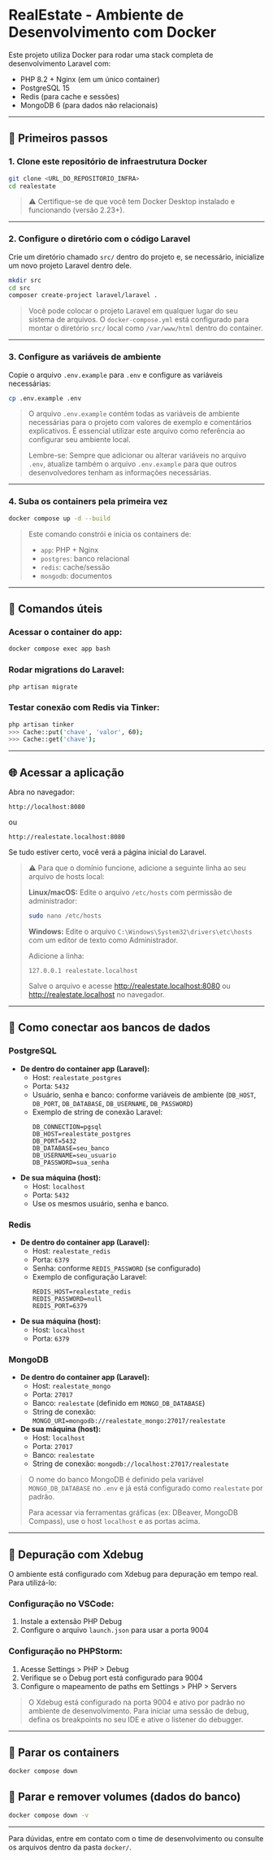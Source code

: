 # RealEstate - Ambiente de Desenvolvimento com Docker

Este projeto utiliza Docker para rodar uma stack completa de desenvolvimento Laravel com:

- PHP 8.2 + Nginx (em um único container)
- PostgreSQL 15
- Redis (para cache e sessões)
- MongoDB 6 (para dados não relacionais)

---

## 🚀 Primeiros passos

### 1. Clone este repositório de infraestrutura Docker
```bash
git clone <URL_DO_REPOSITORIO_INFRA>
cd realestate
```

> ⚠️ Certifique-se de que você tem Docker Desktop instalado e funcionando (versão 2.23+).

---

### 2. Configure o diretório com o código Laravel

Crie um diretório chamado `src/` dentro do projeto e, se necessário, inicialize um novo projeto Laravel dentro dele.

```bash
mkdir src
cd src
composer create-project laravel/laravel .
```

> Você pode colocar o projeto Laravel em qualquer lugar do seu sistema de arquivos. O `docker-compose.yml` está configurado para montar o diretório `src/` local como `/var/www/html` dentro do container.

---

### 3. Configure as variáveis de ambiente

Copie o arquivo `.env.example` para `.env` e configure as variáveis necessárias:

```bash
cp .env.example .env
```

> O arquivo `.env.example` contém todas as variáveis de ambiente necessárias para o projeto com valores de exemplo e comentários explicativos. É essencial utilizar este arquivo como referência ao configurar seu ambiente local.
>
> Lembre-se: Sempre que adicionar ou alterar variáveis no arquivo `.env`, atualize também o arquivo `.env.example` para que outros desenvolvedores tenham as informações necessárias.

---

### 4. Suba os containers pela primeira vez

```bash
docker compose up -d --build
```

> Este comando constrói e inicia os containers de:
> - `app`: PHP + Nginx
> - `postgres`: banco relacional
> - `redis`: cache/sessão
> - `mongodb`: documentos

---

## 🧪 Comandos úteis

### Acessar o container do app:
```bash
docker compose exec app bash
```

### Rodar migrations do Laravel:
```bash
php artisan migrate
```

### Testar conexão com Redis via Tinker:
```bash
php artisan tinker
>>> Cache::put('chave', 'valor', 60);
>>> Cache::get('chave');
```

---

## 🌐 Acessar a aplicação

Abra no navegador:
```
http://localhost:8080
```
ou
```
http://realestate.localhost:8080
```
Se tudo estiver certo, você verá a página inicial do Laravel.

> ⚠️ Para que o domínio funcione, adicione a seguinte linha ao seu arquivo de hosts local:
> 
> **Linux/macOS:** Edite o arquivo `/etc/hosts` com permissão de administrador:
> ```bash
> sudo nano /etc/hosts
> ```
> **Windows:** Edite o arquivo `C:\Windows\System32\drivers\etc\hosts` com um editor de texto como Administrador.
>
> Adicione a linha:
> ```
> 127.0.0.1 realestate.localhost
> ```
>
> Salve o arquivo e acesse http://realestate.localhost:8080 ou http://realestate.localhost no navegador.

---

## 🔗 Como conectar aos bancos de dados

### PostgreSQL
- **De dentro do container app (Laravel):**
  - Host: `realestate_postgres`
  - Porta: `5432`
  - Usuário, senha e banco: conforme variáveis de ambiente (`DB_HOST`, `DB_PORT`, `DB_DATABASE`, `DB_USERNAME`, `DB_PASSWORD`)
  - Exemplo de string de conexão Laravel:
    ```env
    DB_CONNECTION=pgsql
    DB_HOST=realestate_postgres
    DB_PORT=5432
    DB_DATABASE=seu_banco
    DB_USERNAME=seu_usuario
    DB_PASSWORD=sua_senha
    ```
- **De sua máquina (host):**
  - Host: `localhost`
  - Porta: `5432`
  - Use os mesmos usuário, senha e banco.

### Redis
- **De dentro do container app (Laravel):**
  - Host: `realestate_redis`
  - Porta: `6379`
  - Senha: conforme `REDIS_PASSWORD` (se configurado)
  - Exemplo de configuração Laravel:
    ```env
    REDIS_HOST=realestate_redis
    REDIS_PASSWORD=null
    REDIS_PORT=6379
    ```
- **De sua máquina (host):**
  - Host: `localhost`
  - Porta: `6379`

### MongoDB
- **De dentro do container app (Laravel):**
  - Host: `realestate_mongo`
  - Porta: `27017`
  - Banco: `realestate` (definido em `MONGO_DB_DATABASE`)
  - String de conexão: `MONGO_URI=mongodb://realestate_mongo:27017/realestate`
- **De sua máquina (host):**
  - Host: `localhost`
  - Porta: `27017`
  - Banco: `realestate`
  - String de conexão: `mongodb://localhost:27017/realestate`

> O nome do banco MongoDB é definido pela variável `MONGO_DB_DATABASE` no `.env` e já está configurado como `realestate` por padrão.
> 
> Para acessar via ferramentas gráficas (ex: DBeaver, MongoDB Compass), use o host `localhost` e as portas acima.

---

## 🐛 Depuração com Xdebug

O ambiente está configurado com Xdebug para depuração em tempo real. Para utilizá-lo:

### Configuração no VSCode:
1. Instale a extensão PHP Debug
2. Configure o arquivo `launch.json` para usar a porta 9004

### Configuração no PHPStorm:
1. Acesse Settings > PHP > Debug
2. Verifique se o Debug port está configurado para 9004
3. Configure o mapeamento de paths em Settings > PHP > Servers

> O Xdebug está configurado na porta 9004 e ativo por padrão no ambiente de desenvolvimento.
> Para iniciar uma sessão de debug, defina os breakpoints no seu IDE e ative o listener do debugger.

---

## 🧹 Parar os containers
```bash
docker compose down
```

## 🧼 Parar e remover volumes (dados do banco)
```bash
docker compose down -v
```

---

Para dúvidas, entre em contato com o time de desenvolvimento ou consulte os arquivos dentro da pasta `docker/`.
